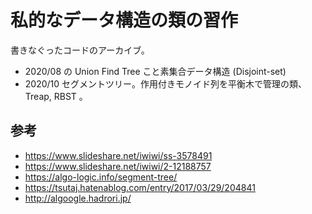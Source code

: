 # 私的なデータ構造の類の習作
書きなぐったコードのアーカイブ。

 - 2020/08 の Union Find Tree こと素集合データ構造 (Disjoint-set)
 - 2020/10 セグメントツリー。作用付きモノイド列を平衡木で管理の類、 Treap, RBST 。

## 参考
 - https://www.slideshare.net/iwiwi/ss-3578491
 - https://www.slideshare.net/iwiwi/2-12188757
 - https://algo-logic.info/segment-tree/
 - https://tsutaj.hatenablog.com/entry/2017/03/29/204841
 - http://algoogle.hadrori.jp/
